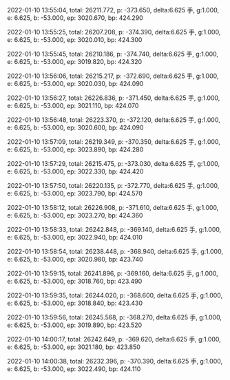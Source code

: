 2022-01-10 13:55:04, total: 26211.772, p: -373.650, delta:6.625 手, g:1.000, e: 6.625, b: -53.000, ep: 3020.670, bp: 424.290

2022-01-10 13:55:25, total: 26207.208, p: -374.390, delta:6.625 手, g:1.000, e: 6.625, b: -53.000, ep: 3020.010, bp: 424.300

2022-01-10 13:55:45, total: 26210.186, p: -374.740, delta:6.625 手, g:1.000, e: 6.625, b: -53.000, ep: 3019.820, bp: 424.320

2022-01-10 13:56:06, total: 26215.217, p: -372.690, delta:6.625 手, g:1.000, e: 6.625, b: -53.000, ep: 3020.030, bp: 424.090

2022-01-10 13:56:27, total: 26226.836, p: -371.450, delta:6.625 手, g:1.000, e: 6.625, b: -53.000, ep: 3021.110, bp: 424.070

2022-01-10 13:56:48, total: 26223.370, p: -372.120, delta:6.625 手, g:1.000, e: 6.625, b: -53.000, ep: 3020.600, bp: 424.090

2022-01-10 13:57:09, total: 26219.349, p: -370.350, delta:6.625 手, g:1.000, e: 6.625, b: -53.000, ep: 3023.890, bp: 424.280

2022-01-10 13:57:29, total: 26215.475, p: -373.030, delta:6.625 手, g:1.000, e: 6.625, b: -53.000, ep: 3022.330, bp: 424.420

2022-01-10 13:57:50, total: 26220.135, p: -372.770, delta:6.625 手, g:1.000, e: 6.625, b: -53.000, ep: 3023.790, bp: 424.570

2022-01-10 13:58:12, total: 26226.908, p: -371.610, delta:6.625 手, g:1.000, e: 6.625, b: -53.000, ep: 3023.270, bp: 424.360

2022-01-10 13:58:33, total: 26242.848, p: -369.140, delta:6.625 手, g:1.000, e: 6.625, b: -53.000, ep: 3022.940, bp: 424.010

2022-01-10 13:58:54, total: 26238.448, p: -368.940, delta:6.625 手, g:1.000, e: 6.625, b: -53.000, ep: 3020.980, bp: 423.740

2022-01-10 13:59:15, total: 26241.896, p: -369.160, delta:6.625 手, g:1.000, e: 6.625, b: -53.000, ep: 3018.760, bp: 423.490

2022-01-10 13:59:35, total: 26244.020, p: -368.600, delta:6.625 手, g:1.000, e: 6.625, b: -53.000, ep: 3018.840, bp: 423.430

2022-01-10 13:59:56, total: 26245.568, p: -368.270, delta:6.625 手, g:1.000, e: 6.625, b: -53.000, ep: 3019.890, bp: 423.520

2022-01-10 14:00:17, total: 26242.649, p: -369.620, delta:6.625 手, g:1.000, e: 6.625, b: -53.000, ep: 3021.180, bp: 423.850

2022-01-10 14:00:38, total: 26232.396, p: -370.390, delta:6.625 手, g:1.000, e: 6.625, b: -53.000, ep: 3022.490, bp: 424.110